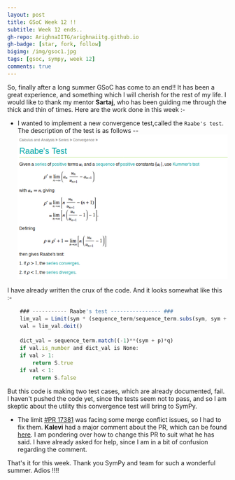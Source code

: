 ```yaml
---
layout: post
title: GSoC Week 12 !!
subtitle: Week 12 ends..
gh-repo: ArighnaIITG/arighnaiitg.github.io
gh-badge: [star, fork, follow]
bigimg: /img/gsoc1.jpg
tags: [gsoc, sympy, week 12]
comments: true
---
```


So, finally after a long summer GSoC has come to an end!! It has been a great experience, and something which I will cherish for the rest of my life. I would like to thank my mentor **Sartaj**, who has been guiding me through the thick and thin of times. Here are the work done in this week :-

  - I wanted to implement a new convergence test,called the `Raabe's test`. The description of the test is as follows --
![](/img/raabe.png)

I have already written the crux of the code. And it looks somewhat like this :-

```javascript
    ### ----------- Raabe's test ---------------- ###
    lim_val = Limit(sym * (sequence_term/sequence_term.subs(sym, sym + 1) - S(1)), sym, S.Infinity)
    val = lim_val.doit()

    dict_val = sequence_term.match((-1)**(sym + p)*q)
    if val.is_number and dict_val is None:
    if val > 1:
        return S.true
    if val < 1:
        return S.false
```

But this code is making two test cases, which are already documented, fail. I haven't pushed the code yet, since the tests seem not to pass, and so I am skeptic about the utility this convergence test will bring to SymPy.

  - The limit [#PR 17381](https://github.com/sympy/sympy/pull/17381) was facing some merge conflict issues, so I had to fix them. **Kalevi** had a major comment about the PR, which can be found [here](https://github.com/sympy/sympy/pull/17381#discussion_r313735384). I am pondering over how to change this PR to suit what he has said. I have already asked for help, since I am in a bit of confusion regarding the comment.
  
  That's it for this week. Thank you SymPy and team for such a wonderful summer. Adios !!!!
